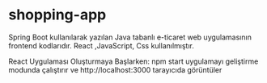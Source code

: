 
# shopping-app
Spring Boot kullanılarak yazılan Java tabanlı e-ticaret web uygulamasının frontend kodlarıdır. React ,JavaScript, Css kullanılmıştır. 

React Uygulaması Oluşturmaya Başlarken:
npm start  uygulamayı geliştirme modunda çalıştırır ve http://localhost:3000 tarayıcıda görüntüler



